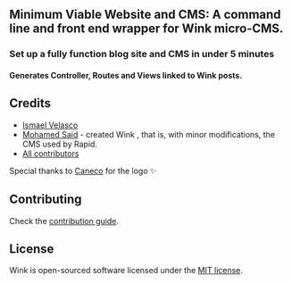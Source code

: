 ## Minimum Viable Website and CMS: A command line and front end wrapper for Wink micro-CMS. 

### Set up a fully function blog site and CMS in under 5 minutes

#### Generates Controller, Routes and Views linked to Wink posts.


 
## Credits
- [Ismael Velasco](https://github.com/Leamsi9)
- [Mohamed Said](https://github.com/themsaid) - created Wink , that is, with minor modifications, the CMS used by Rapid.
- [All contributors](https://github.com/Leamsi9/laravel-rapid/contributors)

Special thanks to [Caneco](https://twitter.com/caneco) for the logo ✨

## Contributing

Check the [contribution guide](CONTRIBUTING.md).

## License

Wink is open-sourced software licensed under the [MIT license](https://opensource.org/licenses/MIT).
